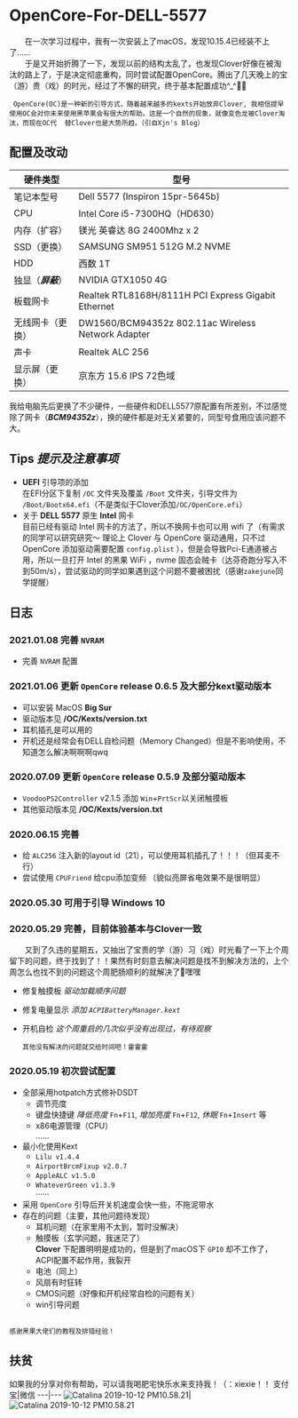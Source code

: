# OpenCore-For-DELL-5577
&emsp;&emsp;在一次学习过程中，我有一次安装上了macOS，发现10.15.4已经装不上了......  
&emsp;&emsp;于是又开始折腾了一下，发现以前的结构太乱了，也发现Clover好像在被淘汰的路上了，于是决定彻底重构，同时尝试配置OpenCore。腾出了几天晚上的宝（游）贵（戏）的时光，经过了不懈的研究，终于基本配置成功^_^✌🏻

     OpenCore(OC)是一种新的引导方式，随着越来越多的kexts开始放弃Clover, 我相信提早使用OC会对你未来使用黑苹果会有很大的帮助。这是一个自然的现象，就像变色龙被Clover淘汰，而现在OC代  替Clover也是大势所趋。（引自Xjn's Blog）
     

## 配置及改动

 硬件类型|型号
 ---- | ----- 
 笔记本型号|Dell 5577 (Inspiron 15pr-5645b)
 CPU|Intel Core i5-7300HQ（HD630）
 内存（扩容）|镁光 英睿达 8G 2400Mhz x 2
 SSD（更换）|SAMSUNG SM951 512G M.2 NVME
 HDD|西数 1T
 独显（***屏蔽***）|NVIDIA GTX1050 4G
 板载网卡|Realtek RTL8168H/8111H PCI Express Gigabit Ethernet
 无线网卡（更换）|DW1560/BCM94352z 802.11ac Wireless Network Adapter
 声卡|Realtek ALC 256
 显示屏（更换）|京东方 15.6 IPS 72色域
 
  我给电脑先后更换了不少硬件，一些硬件和DELL5577原配置有所差别，不过感觉除了网卡（***BCM94352z***），换的硬件都是对无关紧要的，同型号食用应该问题不大。

## Tips *提示及注意事项*
* **UEFI** 引导项的添加  
在EFI分区下复制 `/OC` 文件夹及覆盖 `/Boot` 文件夹，引导文件为 `/Boot/Bootx64.efi`（不是类似于Clover添加`/OC/OpenCore.efi`）
* 关于 **DELL 5577** 原生 **Intel** 网卡  
目前已经有驱动 Intel 网卡的方法了，所以不换网卡也可以用 wifi 了（有需求的同学可以研究研究～ 理论上 Clover 与 OpenCore 驱动通用，只不过 OpenCore 添加驱动需要配置 `config.plist` ），但是会导致Pci-E通道被占用，所以一旦打开 Intel 的黑果 WiFi ，nvme 固态会贼卡（达芬奇跑分写入不到50m/s），尝试驱动的同学如果遇到这个问题不要被困扰（感谢`zakejune`同学提醒）

## 日志

### 2021.01.08 完善 `NVRAM`
* 完善 `NVRAM` 配置

### 2021.01.06 更新 `OpenCore` release 0.6.5 及大部分**kext**驱动版本
* 可以安装 MacOS **Big Sur**
* 驱动版本见 **/OC/Kexts/version.txt**
* 耳机插孔是可以用的
* 开机还是经常会有DELL自检问题（Memory Changed）但是不影响使用，不知道怎么解决啊啊啊qwq

### 2020.07.09 更新 `OpenCore` release 0.5.9 及部分驱动版本
* `VoodooPS2Controller` v2.1.5 添加 `Win`+`PrtScr`以关闭触摸板
* 其他驱动版本见 **/OC/Kexts/version.txt**

### 2020.06.15 完善
* 给 `ALC256` 注入新的layout id（21），可以使用耳机插孔了！！！（但耳麦不行）
* 尝试使用 `CPUFriend` 给cpu添加变频 （貌似亮屏省电效果不是很明显）

### 2020.05.30 可用于引导 Windows 10

### 2020.05.29 完善，目前体验基本与Clover一致
&emsp;&emsp;又到了久违的星期五，又抽出了宝贵的学（游）习（戏）时光看了一下上个周留下的问题，终于找到了！！果然有时刻意去解决问题是找不到解决方法的，上个周怎么也找不到的问题这个周肥肠顺利的就解决了🥳嘿嘿
* 修复触摸板 *驱动加载顺序问题*
* 修复电量显示 *添加 `ACPIBatteryManager.kext`*   
* 开机自检 *这个周重启的几次似乎没有出现过，有待观察*

      其他没有解决的问题就交给时间吧！霍霍霍

### 2020.05.19 初次尝试配置
* 全部采用hotpatch方式修补DSDT
  * 调节亮度
  * 键盘快捷键 *降低亮度* `Fn`+`F11`, *增加亮度* `Fn`+`F12`, *休眠* `Fn`+`Insert` 等
  * x86电源管理（CPU）  
  ......
* 最小化使用Kext
  * `Lilu v1.4.4`
  * `AirportBrcmFixup v2.0.7`
  * `AppleALC v1.5.0`
  * `WhateverGreen v1.3.9`  
  ······
* 采用 `OpenCore` 引导后开关机速度会快一些，不拖泥带水
* 存在的问题（主要，其他问题待发现）
  * 耳机问题（在家里用不太到，暂时没解决）  
  * 触摸板（玄学问题，我迷茫了）  
  **Clover** 下配置明明是成功的，但是到了macOS下 `GPI0` 却不工作了，ACPI配置不起作用，我裂开
  * 电池（同上） 
  * 风扇有时狂转
  * CMOS问题（好像和开机经常自检的问题有关） 
  * win引导问题
##
    感谢黑果大佬们的教程及排错经验！

## 扶贫
如果我的分享对你有帮助，可以请我喝肥宅快乐水来支持我！（：xiexie！！
支付宝|微信
---|---
![Catalina 2019-10-12 PM10.58.21](https://raw.githubusercontent.com/wgggSg/OpenCore-For-DELL-5577/master/Pictures/alipay.jpg)|![Catalina 2019-10-12 PM10.58.21](https://raw.githubusercontent.com/wgggSg/OpenCore-For-DELL-5577/master/Pictures/wxpay.png)